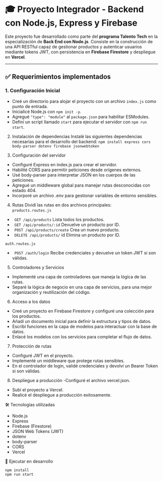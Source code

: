 # 🎓 Proyecto Integrador - Backend con Node.js, Express y Firebase

Este proyecto fue desarrollado como parte del **programa Talento Tech** en la especialización de **Back End con Node.js**. Consiste en la construcción de una API RESTful capaz de gestionar productos y autenticar usuarios mediante tokens JWT, con persistencia en **Firebase Firestore** y despliegue en **Vercel**.

---

## ✅ Requerimientos implementados

### 1. Configuración Inicial
- Creé un directorio para alojar el proyecto con un archivo `index.js` como punto de entrada.
- Inicialicé Node.js con `npm init -y`.
- Agregué `"type": "module"` al `package.json` para habilitar ESModules.
- Definí un script llamado `start` para ejecutar el servidor con `npm run start`.

2. Instalación de dependencias
Instalé las siguientes dependencias necesarias para el desarrollo del backend:
``` npm install express cors body-parser dotenv firebase jsonwebtoken ```

4. Configuración del servidor
- Configuré Express en index.js para crear el servidor.
- Habilité CORS para permitir peticiones desde orígenes externos.
- Usé body-parser para interpretar JSON en los cuerpos de las peticiones.
- Agregué un middleware global para manejar rutas desconocidas con estado 404.
- Incorporé un archivo .env para gestionar variables de entorno sensibles.

4. Rutas
Dividí las rutas en dos archivos principales: <br>
```products.routes.js```
- ``` GET /api/products``` Lista todos los productos.
- ``` GET /api/products/:id``` Devuelve un producto por ID.
- ``` POST /api/products/create``` Crea un nuevo producto.
- ``` DELETE /api/products/``` id Elimina un producto por ID.


```auth.routes.js ```
- ``` POST /auth/login``` Recibe credenciales y devuelve un token JWT si son válidas.

5. Controladores y Servicios
- Implementé una capa de controladores que maneja la lógica de las rutas.
- Separé la lógica de negocio en una capa de servicios, para una mejor organización y reutilización del código.

6. Acceso a los datos
- Creé un proyecto en Firebase Firestore y configuré una colección para los productos.
- Añadí un documento inicial para definir la estructura y tipos de datos.
- Escribí funciones en la capa de modelos para interactuar con la base de datos.
- Enlacé los modelos con los servicios para completar el flujo de datos.

7. Protección de rutas
- Configuré JWT en el proyecto.
- Implementé un middleware que protege rutas sensibles.
- En el controlador de login, validé credenciales y devolví un Bearer Token si son válidas.

8. Despliegue a producción
-Configuré el archivo vercel.json.
- Subí el proyecto a Vercel.
- Realicé el despliegue a producción exitosamente.

🛠 Tecnologías utilizadas
- Node.js
- Express
- Firebase (Firestore)
- JSON Web Tokens (JWT)
- dotenv
- body-parser
- CORS
- Vercel

🚀 Ejecutar en desarrollo
```
npm install
npm run start
```
